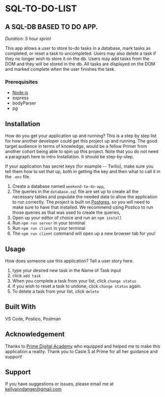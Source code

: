 
# SQL-TO-DO-LIST

## A SQL-DB BASED TO DO APP.

_Duration: 5 hour sprint_

This app allows a user to store to-do tasks in a database, mark tasks as completed, or reset a task to uncompleted. Users may also delete a task if they no longer wish to store it on the db. Users may add tasks from the DOM and they will be stored in the db. All tasks are displayed on the DOM and marked complete when the user finishes the task.




### Prerequisites



- [Node.js](https://nodejs.org/en/)
- express
- bodyParser
- pg

## Installation

How do you get your application up and running? This is a step by step list for how another developer could get this project up and running. The good target audience in terms of knowledge, would be a fellow Primer from another cohort being able to spin up this project. Note that you do not need a paragraph here to intro Installation. It should be step-by-step.

If your application has secret keys (for example --  Twilio), make sure you tell them how to set that up, both in getting the key and then what to call it in the `.env` file.

1. Create a database named `weekend-to-do-app`,
2. The queries in the `database.sql` file are set up to create all the necessary tables and populate the needed data to allow the application to run correctly. The project is built on [Postgres](https://www.postgresql.org/download/), so you will need to make sure to have that installed. We recommend using Postico to run those queries as that was used to create the queries, 
3. Open up your editor of choice and run an `npm install`
4. Run `npm run server` in your terminal
5. Run `npm run client` in your terminal
6. The `npm run client` command will open up a new browser tab for you!

## Usage
How does someone use this application? Tell a user story here.

1. type your desired new task in the Name of Task input
2. click `add task`
3. When you complete a task from your list, click `change status` 
4. If you wish to reset a task to undone, click `change status` again.
5. To delete a task from your list, click `delete`


## Built With

VS Code, Postico, Postman


## Acknowledgement
Thanks to [Prime Digital Academy](www.primeacademy.io) who equipped and helped me to make this application a reality. Thank you to Casie S at Prime for all her guidance and support!

## Support
If you have suggestions or issues, please email me at [kellyanndanger@gmail.com](www.google.com)
